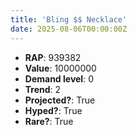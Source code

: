 ```yaml
---
title: 'Bling $$ Necklace'
date: 2025-08-06T00:00:00Z
---
```

- **RAP**: 939382
- **Value**: 10000000
- **Demand level**: 0
- **Trend**: 2
- **Projected?**: True
- **Hyped?**: True
- **Rare?**: True
